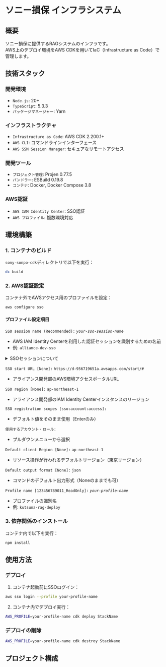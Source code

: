 # ソニー損保 インフラシステム

## 概要
ソニー損保に提供するRAGシステムのインフラです。  
AWS上のデプロイ環境をAWS CDKを用いてIaC（Infrastructure as Code）で管理します。

## 技術スタック

### 開発環境
- `Node.js`: 20+
- `TypeScript`: 5.3.3
- `パッケージマネージャー`: Yarn

### インフラストラクチャ
- `Infrastructure as Code`: AWS CDK 2.200.1+
- `AWS CLI`: コマンドラインインターフェース
- `AWS SSM Session Manager`: セキュアなリモートアクセス

### 開発ツール
- `プロジェクト管理`: Projen 0.77.5
- `バンドラー`: ESBuild 0.19.8
- `コンテナ`: Docker, Docker Compose 3.8

### AWS認証
- `AWS IAM Identity Center`: SSO認証
- `AWS プロファイル`: 複数環境対応

## 環境構築

### 1. コンテナのビルド
`sony-sonpo-cdk`ディレクトリで以下を実行：
```bash
dc build
```

### 2. AWS認証設定
コンテナ外でAWSアクセス用のプロファイルを設定：
```bash
aws configure sso
```

#### プロファイル設定項目

`SSO session name (Recommended):` *`your-sso-session-name`*
- AWS IAM Identity Centerを利用した認証セッションを識別するための名前
- 例: `alliance-dev-sso`

<details>
<summary>SSOセッションについて</summary>  

- 各ユーザーが自由に名前を設定可能
- `~/.aws/config`ファイルに`[sso-session <SSO session name>]`形式で保存
- `aws sso login --sso-session <SSO session name>`でログイン可能

</details>

`SSO start URL [None]:` `https://d-956719651a.awsapps.com/start/#`
- アライアンス開発部のAWS環境アクセスポータルURL

`SSO region [None]:` `ap-northeast-1`
- アライアンス開発部のIAM Identity Centerインスタンスのリージョン

`SSO registration scopes [sso:account:access]:`
- デフォルト値をそのまま使用（Enterのみ）

`使用するアカウント・ロール:`
- プルダウンメニューから選択

`Default client Region [None]:` `ap-northeast-1`
- リソース操作が行われるデフォルトリージョン（東京リージョン）

`Default output format [None]:` `json`
- コマンドのデフォルト出力形式（Noneのままでも可）

`Profile name [123456789011_ReadOnly]:` *`your-profile-name`*
- プロファイルの識別名
- 例: `kutsuna-rag-deploy`

### 3. 依存関係のインストール
コンテナ内で以下を実行：
```bash
npm install
```

## 使用方法

### デプロイ
1. コンテナ起動前にSSOログイン：
```bash
aws sso login --profile your-profile-name
```

2. コンテナ内でデプロイ実行：
```bash
AWS_PROFILE=your-profile-name cdk deploy StackName
```

### デプロイの削除
```bash
AWS_PROFILE=your-profile-name cdk destroy StackName
```

## プロジェクト構成